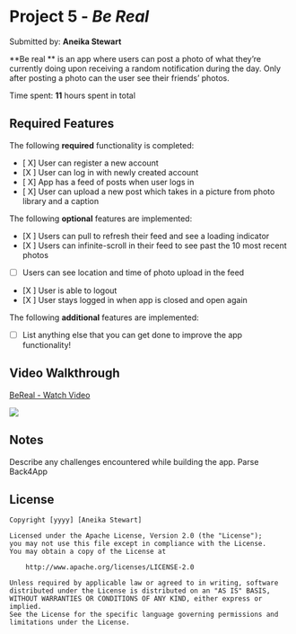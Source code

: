 # Project 5 - *Be Real*

Submitted by: **Aneika Stewart**

**Be real ** is an app where users can post a photo of what they’re currently doing upon receiving a random notification during the day. Only after posting a photo can the user see their friends’ photos.

Time spent: **11** hours spent in total

## Required Features

The following **required** functionality is completed:

- [ X] User can register a new account
- [X ] User can log in with newly created account
- [ X] App has a feed of posts when user logs in
- [ X] User can upload a new post which takes in a picture from photo library and a caption	
 
The following **optional** features are implemented:

- [X ] Users can pull to refresh their feed and see a loading indicator
- [X ] Users can infinite-scroll in their feed to see past the 10 most recent photos
- [ ] Users can see location and time of photo upload in the feed	
- [X ] User is able to logout
- [X ] User stays logged in when app is closed and open again	


The following **additional** features are implemented:

- [ ] List anything else that you can get done to improve the app functionality!

## Video Walkthrough
<div>
    <a href="https://www.loom.com/share/c0516aef71054192b04918d5648be115">
      <p>BeReal - Watch Video</p>
    </a>
    <a href="https://www.loom.com/share/c0516aef71054192b04918d5648be115">
      <img style="max-width:300px;" src="https://cdn.loom.com/sessions/thumbnails/c0516aef71054192b04918d5648be115-with-play.gif">
    </a>
  </div>



## Notes

Describe any challenges encountered while building the app.
Parse Back4App

## License

    Copyright [yyyy] [Aneika Stewart]

    Licensed under the Apache License, Version 2.0 (the "License");
    you may not use this file except in compliance with the License.
    You may obtain a copy of the License at

        http://www.apache.org/licenses/LICENSE-2.0

    Unless required by applicable law or agreed to in writing, software
    distributed under the License is distributed on an "AS IS" BASIS,
    WITHOUT WARRANTIES OR CONDITIONS OF ANY KIND, either express or implied.
    See the License for the specific language governing permissions and
    limitations under the License.

